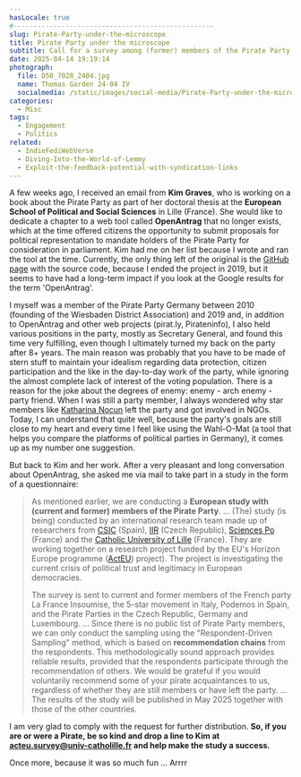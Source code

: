 ```yaml
---
hasLocale: true
#--------------------------------------------------
slug: Pirate-Party-under-the-microscope
title: Pirate Party under the microscope
subtitle: Call for a survey among (former) members of the Pirate Party of Germany
date: 2025-04-14 19:19:14
photograph:
  file: D50_7028_2404.jpg
  name: Thomas Garden 24-04 IV
  socialmedia: /static/images/social-media/Pirate-Party-under-the-microscope.jpg
categories:
  - Misc
tags:
  - Engagement
  - Politics
related:
  - IndieFediWebVerse
  - Diving-Into-the-World-of-Lemmy
  - Exploit-the-feedback-potential-with-syndication-links
---
```


A few weeks ago, I received an email from **Kim Graves**, who is working on a book about the Pirate Party as part of her doctoral thesis at the **European School of Political and Social Sciences** in Lille (France). She would like to dedicate a chapter to a web tool called **OpenAntrag** that no longer exists, which at the time offered citizens the opportunity to submit proposals for political representation to mandate holders of the Pirate Party for consideration in parliament. Kim had me on her list because I wrote and ran the tool at the time. Currently, the only thing left of the original is the [GitHub page](https://github.com/kristofzerbe/OpenAntrag) with the source code, because I ended the project in 2019, but it seems to have had a long-term impact if you look at the Google results for the term 'OpenAntrag'.

<!-- more -->

I myself was a member of the Pirate Party Germany between 2010 (founding of the Wiesbaden District Association) and 2019 and, in addition to OpenAntrag and other web projects (pirat.ly, Pirateninfo), I also held various positions in the party, mostly as Secretary General, and found this time very fulfilling, even though I ultimately turned my back on the party after 8+ years. The main reason was probably that you have to be made of stern stuff to maintain your idealism regarding data protection, citizen participation and the like in the day-to-day work of the party, while ignoring the almost complete lack of interest of the voting population. There is a reason for the joke about the degrees of enemy: enemy - arch enemy - party friend. When I was still a party member, I always wondered why star members like [Katharina Nocun](https://de.wikipedia.org/wiki/Katharina_Nocun) left the party and got involved in NGOs. Today, I can understand that quite well, because the party's goals are still close to my heart and every time I feel like using the Wahl-O-Mat (a tool that helps you compare the platforms of political parties in Germany), it comes up as my number one suggestion.

But back to Kim and her work. After a very pleasant and long conversation about OpenAntrag, she asked me via mail to take part in a study in the form of a questionnaire:

> As mentioned earlier, we are conducting a **European study with (current and former) members of the Pirate Party**.
> ...
> (The) study (is being) conducted by an international research team made up of researchers from [CSIC](https://ipp.csic.es/en) (Spain), [IIR](https://www.iir.cz/en/) (Czech Republic), [Sciences Po](https://www.sciencespo.fr/centre-etudes-europeennes/en/) (France) and the [Catholic University of Lille](https://espol.school/) (France). They are working together on a research project funded by the EU's Horizon Europe programme ([ActEU](https://acteu.org/)) project). The project is investigating the current crisis of political trust and legitimacy in European democracies.
>
> The survey is sent to current and former members of the French party La France Insoumise, the 5-star movement in Italy, Podemos in Spain, and the Pirate Parties in the Czech Republic, Germany and Luxembourg.
> ...
> Since there is no public list of Pirate Party members, we can only conduct the sampling using the "Respondent-Driven Sampling" method, which is based on **recommendation chains** from the respondents. This methodologically sound approach provides reliable results, provided that the respondents participate through the recommendation of others. We would be grateful if you would voluntarily recommend some of your pirate acquaintances to us, regardless of whether they are still members or have left the party.
> ...
> The results of the study will be published in May 2025 together with those of the other countries.

I am very glad to comply with the request for further distribution. **So, if you are or were a Pirate, be so kind and drop a line to Kim at [acteu.survey@univ-catholille.fr](mailto:acteu.survey@univ-catholille.fr)  and help make the study a success.**

Once more, because it was so much fun ... Arrrr
